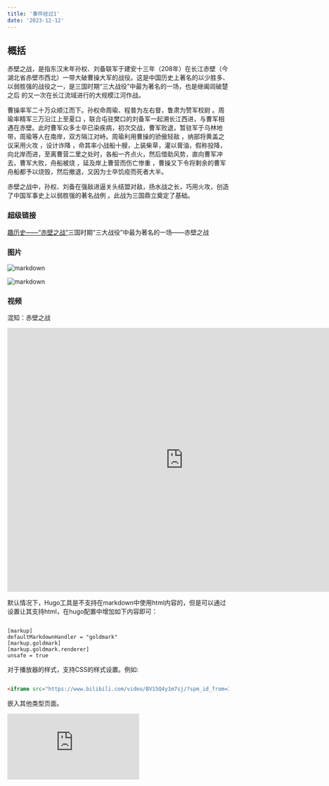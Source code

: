 ```yaml
---
title: '事件经过1'
date: '2023-12-12'
---
```


## 概括
  
 赤壁之战，是指东汉末年孙权、刘备联军于建安十三年（208年）在长江赤壁（今湖北省赤壁市西北）一带大破曹操大军的战役。这是中国历史上著名的以少胜多、以弱胜强的战役之一，是三国时期“三大战役”中最为著名的一场，也是继阖闾破楚之后 的又一次在长江流域进行的大规模江河作战。

曹操率军二十万众顺江而下。孙权命周瑜、程普为左右督，鲁肃为赞军校尉 。周瑜率精军三万沿江上至夏口 ，联合屯驻樊口的刘备军一起溯长江西进，与曹军相遇在赤壁。此时曹军众多士卒已染疾病，初次交战，曹军败退，暂驻军于乌林地带，周瑜等人在南岸，双方隔江对峙。周瑜利用曹操的骄傲轻敌 ，纳部将黄盖之议采用火攻 ，设计诈降 ，命其率小战船十艘，上装柴草，灌以膏油，假称投降，向北岸而进，至离曹营二里之处时，各船一齐点火，然后借助风势，直向曹军冲去，曹军大败，舟船被烧 ，延及岸上曹营而伤亡惨重 ，曹操又下令将剩余的曹军舟船都予以烧毁，然后撤退，又因为士卒饥疫而死者大半。 

赤壁之战中，孙权、刘备在强敌进逼关头结盟对敌，扬水战之长，巧用火攻，创造了中国军事史上以弱胜强的著名战例 。此战为三国鼎立奠定了基础。

### 超级链接

[趣历史——“赤壁之战”](http://www.qulishi.com/huati/chibizz/)三国时期“三大战役”中最为著名的一场——赤壁之战

### 图片

![markdown](https://ts1.cn.mm.bing.net/th/id/R-C.355a56d7f4c5ec20b821c14c4f060cd7?rik=HPo2AnL0%2fMYBgA&riu=http%3a%2f%2fimg0.dili360.com%2fga%2fM00%2f00%2fD1%2fwKgBzFQ2e5qAEThPAAFfLyZln9s407.jpg%40!rw9&ehk=5tm44oJjcNQnJeT6YB411gYQTXaUQaNK6ZaAcla5Rm0%3d&risl=&pid=ImgRaw&r=0&sres=1&sresct=1)

![markdown](/images/1.jpg)

### 视频

混知：赤壁之战

<iframe src="https://www.bilibili.com/video/BV15Q4y1m7sj/?spm_id_from=333.337.search-card.all.click" scrolling="no" border="0" frameborder="no" framespacing="0" allowfullscreen="true" width="800px" height="600px"> </iframe>

默认情况下，Hugo工具是不支持在markdown中使用html内容的，但是可以通过设置让其支持html，在hugo配置中增加如下内容即可：
```

[markup]
defaultMarkdownHandler = "goldmark"
[markup.goldmark]
[markup.goldmark.renderer]
unsafe = true
```

对于播放器的样式，支持CSS的样式设置。例如:

```html

<iframe src="https://www.bilibili.com/video/BV15Q4y1m7sj/?spm_id_from=333.337.search-card.all.click" scrolling="no" border="0" frameborder="no" framespacing="0" allowfullscreen="true" width="800px" height="600px"> </iframe>
```

嵌入其他类型页面。

<iframe id="embed_dom" name="embed_dom" frameborder="0"  src="https://www.processon.com/embed/65813178114730757ac6b18c" style="width:300px"></iframe>